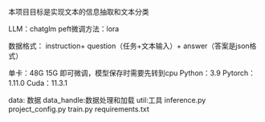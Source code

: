 本项目目标是实现文本的信息抽取和文本分类

LLM：chatglm
peft微调方法：lora

数据格式：
instruction+ question（任务+文本输入）+ answer（答案是json格式）

单卡：48G  15G 即可微调，模型保存时需要先转到cpu
Python：3.9
Pytorch：1.11.0
Cuda：11.3.1



data: 数据
data_handle:数据处理和加载
util:工具
inference.py
project_config.py
train.py
requirements.txt
